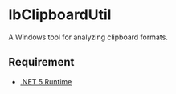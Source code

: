 # IbClipboardUtil
A Windows tool for analyzing clipboard formats.

## Requirement
* [.NET 5 Runtime](https://dotnet.microsoft.com/download/dotnet/thank-you/runtime-desktop-5.0.8-windows-x64-installer)